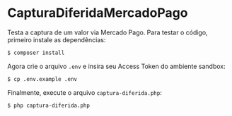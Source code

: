 # CapturaDiferidaMercadoPago

Testa a captura de um valor via Mercado Pago. Para testar o código, primeiro instale as dependências:

```sh
$ composer install
```

Agora crie o arquivo `.env` e insira seu Access Token do ambiente sandbox:

```sh
$ cp .env.example .env
```

Finalmente, execute o arquivo `captura-diferida.php`:

```sh
$ php captura-diferida.php
```
